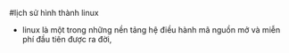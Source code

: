 #lịch sử hình thành linux 
 - linux là một trong những nền tảng hệ điều hành mã nguồn mở và miễn phí đầu tiên được ra đời, 
<!--stackedit_data:
eyJoaXN0b3J5IjpbMTc5ODIzMDM3Miw0ODgzMTI2NzcsMTk4Nz
U3MjA1NSwyOTkxMDI4MTMsLTEzNTc0NTc1OTMsLTE0MDA0NzE1
N119
-->